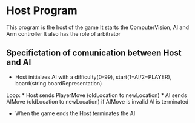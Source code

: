 # Host Program
This program is the host of the game
It starts the ComputerVision, AI and Arm controller
It also has the role of arbitrator

## Specifictation of comunication between Host and AI
* Host initialzes AI with a difficulty(0-99), start(1=AI/2=PLAYER), board(string boardRepresentation)

Loop:
    * Host sends PlayerMove (oldLocation to newLocation)
    * AI sends AIMove (oldLocation to newLocation)
        if AIMove is invalid AI is terminated

* When the game ends the Host terminates the AI
